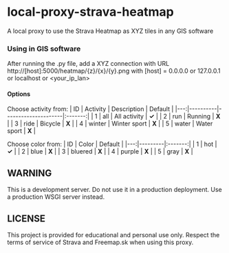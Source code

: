 # local-proxy-strava-heatmap
A local proxy to use the Strava Heatmap as XYZ tiles in any GIS software

### Using in GIS software
After running the .py file, add a XYZ connection with URL http://[host]:5000/heatmap/{z}/{x}/{y}.png with [host] = 0.0.0.0 or 127.0.0.1 or localhost or <your_ip_lan>

#### Options
Choose activity from:
| ID | Activity | Description         | Default |
|---:|----------|---------------------|:-------:|
| 1  | all      | All activity        | **✓**  |
| 2  | run      | Running             | **X**  |
| 3  | ride     | Bicycle             | **X**  |
| 4  | winter   | Winter sport        | **X**  |
| 5  | water    | Water sport         | **X**  |


Choose color from:
| ID | Color   | Default |
|---:|---------|:-------:|
| 1  | hot     | **✓**   |
| 2  | blue    | **X**   |
| 3  | bluered | **X**   |
| 4  | purple  | **X**   |
| 5  | gray    | **X**   |

## WARNING
This is a development server. Do not use it in a production deployment. Use a production WSGI server instead.

## LICENSE
This project is provided for educational and personal use only.
Respect the terms of service of Strava and Freemap.sk when using this proxy.
